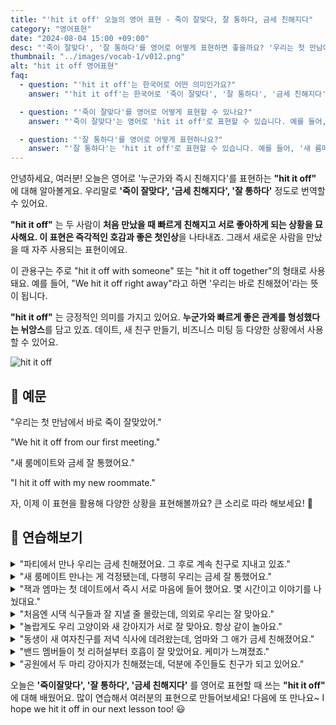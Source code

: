 ```yaml
---
title: "'hit it off' 오늘의 영어 표현 - 죽이 잘맞다, 잘 통하다, 금세 친해지다"
category: "영어표현"
date: "2024-08-04 15:00 +09:00"
desc: "'죽이 잘맞다', '잘 통하다'를 영어로 어떻게 표현하면 좋을까요? '우리는 첫 만남에서 바로 죽이 잘맞았어', '새 룸메이트와 금세 친해졌어요' 등을 영어로 표현하는 법을 배워봅시다. 다양한 예문을 통해서 연습하고 본인의 표현으로 만들어 보세요."
thumbnail: "../images/vocab-1/v012.png"
alt: "hit it off 영어표현"
faq:
  - question: "'hit it off'는 한국어로 어떤 의미인가요?"
    answer: "'hit it off'는 한국어로 '죽이 잘맞다', '잘 통하다', '금세 친해지다' 등으로 번역될 수 있습니다. 처음 만난 사람들이 빠르게 친해지고 서로 좋아하게 되는 상황을 설명할 때 사용합니다."

  - question: "'죽이 잘맞다'를 영어로 어떻게 표현할 수 있나요?"
    answer: "'죽이 잘맞다'는 영어로 'hit it off'로 표현할 수 있습니다. 예를 들어, '우리는 첫 만남에서 바로 즉이 잘 맞았어'는 'We hit it off right from our first meeting'으로 말할 수 있습니다."

  - question: "'잘 통하다'를 영어로 어떻게 표현하나요?"
    answer: "'잘 통하다'는 'hit it off'로 표현할 수 있습니다. 예를 들어, '새 룸메이트와 죽이 잘 통했어요'는 'I hit it off with my new roommate'로 말할 수 있습니다."
---
```


안녕하세요, 여러분! 오늘은 영어로 '누군가와 즉시 친해지다'를 표현하는 **"hit it off"** 에 대해 알아볼게요. 우리말로 **'죽이 잘맞다', '금세 친해지다', '잘 통하다'** 정도로 번역할 수 있어요.

**"hit it off"** 는 두 사람이 **처음 만났을 때 빠르게 친해지고 서로 좋아하게 되는 상황을 묘사해요. 이 표현은 즉각적인 호감과 좋은 첫인상**을 나타내죠. 그래서 새로운 사람을 만났을 때 자주 사용되는 표현이에요.

이 관용구는 주로 "hit it off with someone" 또는 "hit it off together"의 형태로 사용돼요. 예를 들어, "We hit it off right away"라고 하면 '우리는 바로 친해졌어'라는 뜻이 됩니다.

**"hit it off"** 는 긍정적인 의미를 가지고 있어요. **누군가와 빠르게 좋은 관계를 형성했다는 뉘앙스**를 담고 있죠. 데이트, 새 친구 만들기, 비즈니스 미팅 등 다양한 상황에서 사용할 수 있어요.

<img src="../images//vocab-1//v012-1.avif" alt="hit it off"/>

## 📖 예문

"우리는 첫 만남에서 바로 죽이 잘맞았어."

"We hit it off from our first meeting."

"새 룸메이트와 금세 잘 통했어요."

"I hit it off with my new roommate."

자, 이제 이 표현을 활용해 다양한 상황을 표현해볼까요? 큰 소리로 따라 해보세요! 🚀

## 💬 연습해보기

<details>
<summary>"파티에서 만나 우리는 금세 친해졌어요. 그 후로 계속 친구로 지내고 있죠."</summary>
<span>"We met at a party and really hit it off. We've been friends ever since."</span>
</details>

<details>
<summary>"새 룸메이트 만나는 게 걱정됐는데, 다행히 우리는 금세 잘 통했어요."</summary>
<span>"I was worried about meeting my new roommate, but we hit it off right away."</span>
</details>

<details>
<summary>"잭과 엠마는 첫 데이트에서 즉시 서로 마음에 들어 했어요. 몇 시간이고 이야기를 나눴대요."</summary>
<span>"Jack and Emma hit it off instantly during their first date. They talked for hours!"</span>
</details>

<details>
<summary>"처음엔 시댁 식구들과 잘 지낼 줄 몰랐는데, 의외로 우리는 잘 맞아요."</summary>
<span>"I <a href="/blog/in-english/018.didn't-expect-to-do/">didn't expect to</a> hit it off with my in-laws, but we get along great."</span>
</details>

<details>
<summary>"놀랍게도 우리 고양이와 새 강아지가 서로 잘 맞아요. 항상 같이 놀아요."</summary>
<span>"Surprisingly, my cat and the new puppy hit it off. They're always playing together."</span>
</details>

<details>
<summary>"동생이 새 여자친구를 저녁 식사에 데려왔는데, 엄마와 그 애가 금세 친해졌어요."</summary>
<span>"My brother brought his new girlfriend to dinner, and she and Mom really hit it off."</span>
</details>

<details>
<summary>"밴드 멤버들이 첫 리허설부터 호흡이 잘 맞았어요. 케미가 느껴졌죠."</summary>
<span>"The band members hit it off from their first rehearsal. You could feel the chemistry."</span>
</details>

<details>
<summary>"공원에서 두 마리 강아지가 친해졌는데, 덕분에 주인들도 친구가 되고 있어요."</summary>
<span>"The two dogs hit it off at the park, and now their owners are becoming friends too."</span>
</details>

오늘은 **'죽이잘맞다', '잘 통하다', '금세 친해지다'** 를 영어로 표현할 때 쓰는 **"hit it off"** 에 대해 배웠어요. 많이 연습해서 여러분의 표현으로 만들어보세요! 다음에 또 만나요~ I hope we hit it off in our next lesson too! 😃

